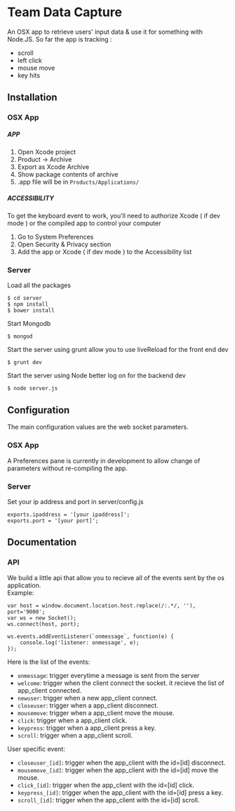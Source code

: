 Team Data Capture
=================

An OSX app to retrieve users' input data & use it for something with Node.JS.
So far the app is tracking :
- scroll
- left click
- mouse move
- key hits

## Installation

### OSX App

##### APP
1. Open Xcode project
2. Product -> Archive
3. Export as Xcode Archive
4. Show package contents of archive
5. .app file will be in `Products/Applications/`

##### ACCESSIBILITY
To get the keyboard event to work, you'll need to authorize Xcode ( if dev mode ) or the compiled app to control your computer  
1. Go to System Preferences  
2. Open Security & Privacy section  
3. Add the app or Xcode ( if dev mode ) to the Accessibility list  

### Server
Load all the packages
```
$ cd server
$ npm install
$ bower install
```

Start Mongodb
```
$ mongod
```

Start the server using grunt allow you to use liveReload for the front end dev
```
$ grunt dev
```

Start the server using Node better log on for the backend dev
```
$ node server.js
```

## Configuration

The main configuration values are the web socket parameters.

### OSX App
A Preferences pane is currently in development to allow change of parameters without re-compiling the app.

### Server
Set your ip address and port in server/config.js
```
exports.ipaddress = '[your ipaddress]';
exports.port = '[your port]';
```

## Documentation

### API

We build a little api that allow you to recieve all of the events sent by the os application.  
Example:
```
var host = window.document.location.host.replace(/:.*/, ''),
port='9000';
var ws = new Socket();
ws.connect(host, port);

ws.events.addEventListener(`onmessage`, function(e) {
	console.log('listener: onmessage', e);
});
```

Here is the list of the events:
* `onmessage`: trigger everytime a message is sent from the server
* `welcome`: trigger when the client connect the socket. it recieve the list of app_client connected.
* `newuser`: trigger when a new app_client connect.
* `closeuser`: trigger when a app_client disconnect.
* `mousemove`: trigger when a app_client move the mouse.
* `click`: trigger when a app_client click.
* `keypress`: trigger when a app_client press a key.
* `scroll`: trigger when a app_client scroll.

User specific event:
* `closeuser_[id]`: trigger when the app_client with the id=[id] disconnect.
* `mousemove_[id]`: trigger when the app_client with the id=[id] move the mouse.
* `click_[id]`: trigger when the app_client with the id=[id] click.
* `keypress_[id]`: trigger when the app_client with the id=[id] press a key.
* `scroll_[id]`: trigger when the app_client with the id=[id] scroll.

